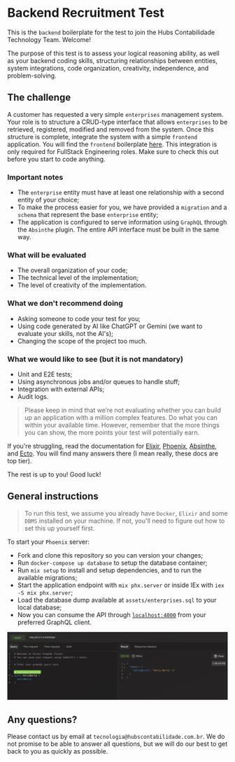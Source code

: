 # Backend Recruitment Test

This is the `backend` boilerplate for the test to join the Hubs Contabilidade Technology Team. Welcome!

The purpose of this test is to assess your logical reasoning ability, as well as your backend coding skills, structuring relationships between entities, system integrations, code organization, creativity, independence, and problem-solving.

## The challenge

A customer has requested a very simple `enterprises` management system. Your role is to structure a CRUD-type interface that allows `enterprises` to be retrieved, registered, modified and removed from the system. Once this structure is complete, integrate the system with a simple `frontend` application. You will find the `frontend` boilerplate [here](https://github.com/hubs-contabilidade/frontend-recruitment-test). This integration is only required for FullStack Engineering roles. Make sure to check this out before you start to code anything.

### Important notes

- The `enterprise` entity must have at least one relationship with a second entity of your choice;
- To make the process easier for you, we have provided a `migration` and a `schema` that represent the base `enterprise` entity;
- The application is configured to serve information using `GraphQL` through the `Absinthe` plugin. The entire API interface must be built in the same way.

### What will be evaluated

- The overall organization of your code;
- The technical level of the implementation;
- The level of creativity of the implementation.

### What we don't recommend doing

- Asking someone to code your test for you;
- Using code generated by AI like ChatGPT or Gemini (we want to evaluate your skills, not the AI's);
- Changing the scope of the project too much.

### What we would like to see (but it is not mandatory)

- Unit and E2E tests;
- Using asynchronous jobs and/or queues to handle stuff;
- Integration with external APIs;
- Audit logs.

> Please keep in mind that we’re not evaluating whether you can build up an application with a million complex features. Do what you can within your available time. However, remember that the more things you can show, the more points your test will potentially earn.

If you're struggling, read the documentation for [Elixir](https://hexdocs.pm/elixir/1.18.1/introduction.html), [Phoenix](https://hexdocs.pm/phoenix/Phoenix.html), [Absinthe](https://hexdocs.pm/absinthe/), and [Ecto](https://hexdocs.pm/ecto/Ecto.html). You will find many answers there (I mean really, these docs are top tier).

The rest is up to you! Good luck!

## General instructions

> To run this test, we assume you already have `Docker`, `Elixir` and some `DBMS` installed on your machine. If not, you'll need to figure out how to set this up yourself first.

To start your `Phoenix` server:

- Fork and clone this repository so you can version your changes;
- Run `docker-compose up database` to setup the database container;
- Run `mix setup` to install and setup dependencies, and to run the available migrations;
- Start the application endpoint with `mix phx.server` or inside IEx with `iex -S mix phx.server`;
- Load the database dump available at `assets/enterprises.sql` to your local database;
- Now you can consume the API through [`localhost:4000`](http://localhost:4000) from your preferred GraphQL client.

![GraphQL Client](assets/images/altair.png)

## Any questions?

Please contact us by email at `tecnologia@hubscontabilidade.com.br`. We do not promise to be able to answer all questions, but we will do our best to get back to you as quickly as possible.
